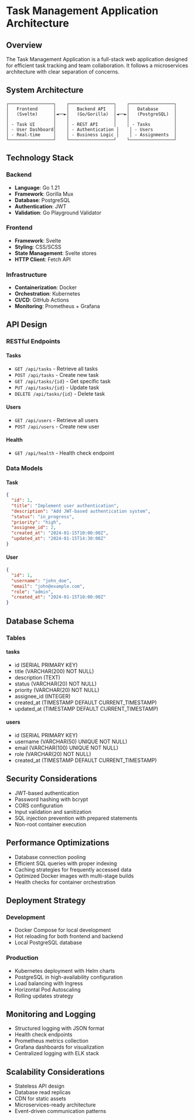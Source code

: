 # Task Management Application Architecture

## Overview

The Task Management Application is a full-stack web application designed for efficient task tracking and team collaboration. It follows a microservices architecture with clear separation of concerns.

## System Architecture

```
┌─────────────────┐    ┌─────────────────┐    ┌─────────────────┐
│   Frontend      │    │   Backend API   │    │   Database      │
│   (Svelte)      │◄──►│   (Go/Gorilla)  │◄──►│   (PostgreSQL)  │
│                 │    │                 │    │                 │
│ - Task UI       │    │ - REST API      │    │ - Tasks         │
│ - User Dashboard│    │ - Authentication │    │ - Users        │
│ - Real-time     │    │ - Business Logic │    │ - Assignments  │
└─────────────────┘    └─────────────────┘    └─────────────────┘
```

## Technology Stack

### Backend
- **Language**: Go 1.21
- **Framework**: Gorilla Mux
- **Database**: PostgreSQL
- **Authentication**: JWT
- **Validation**: Go Playground Validator

### Frontend
- **Framework**: Svelte
- **Styling**: CSS/SCSS
- **State Management**: Svelte stores
- **HTTP Client**: Fetch API

### Infrastructure
- **Containerization**: Docker
- **Orchestration**: Kubernetes
- **CI/CD**: GitHub Actions
- **Monitoring**: Prometheus + Grafana

## API Design

### RESTful Endpoints

#### Tasks
- `GET /api/tasks` - Retrieve all tasks
- `POST /api/tasks` - Create new task
- `GET /api/tasks/{id}` - Get specific task
- `PUT /api/tasks/{id}` - Update task
- `DELETE /api/tasks/{id}` - Delete task

#### Users
- `GET /api/users` - Retrieve all users
- `POST /api/users` - Create new user

#### Health
- `GET /api/health` - Health check endpoint

### Data Models

#### Task
```json
{
  "id": 1,
  "title": "Implement user authentication",
  "description": "Add JWT-based authentication system",
  "status": "in_progress",
  "priority": "high",
  "assignee_id": 2,
  "created_at": "2024-01-15T10:00:00Z",
  "updated_at": "2024-01-15T14:30:00Z"
}
```

#### User
```json
{
  "id": 1,
  "username": "john_doe",
  "email": "john@example.com",
  "role": "admin",
  "created_at": "2024-01-15T10:00:00Z"
}
```

## Database Schema

### Tables

#### tasks
- id (SERIAL PRIMARY KEY)
- title (VARCHAR(200) NOT NULL)
- description (TEXT)
- status (VARCHAR(20) NOT NULL)
- priority (VARCHAR(20) NOT NULL)
- assignee_id (INTEGER)
- created_at (TIMESTAMP DEFAULT CURRENT_TIMESTAMP)
- updated_at (TIMESTAMP DEFAULT CURRENT_TIMESTAMP)

#### users
- id (SERIAL PRIMARY KEY)
- username (VARCHAR(50) UNIQUE NOT NULL)
- email (VARCHAR(100) UNIQUE NOT NULL)
- role (VARCHAR(20) NOT NULL)
- created_at (TIMESTAMP DEFAULT CURRENT_TIMESTAMP)

## Security Considerations

- JWT-based authentication
- Password hashing with bcrypt
- CORS configuration
- Input validation and sanitization
- SQL injection prevention with prepared statements
- Non-root container execution

## Performance Optimizations

- Database connection pooling
- Efficient SQL queries with proper indexing
- Caching strategies for frequently accessed data
- Optimized Docker images with multi-stage builds
- Health checks for container orchestration

## Deployment Strategy

### Development
- Docker Compose for local development
- Hot reloading for both frontend and backend
- Local PostgreSQL database

### Production
- Kubernetes deployment with Helm charts
- PostgreSQL in high-availability configuration
- Load balancing with Ingress
- Horizontal Pod Autoscaling
- Rolling updates strategy

## Monitoring and Logging

- Structured logging with JSON format
- Health check endpoints
- Prometheus metrics collection
- Grafana dashboards for visualization
- Centralized logging with ELK stack

## Scalability Considerations

- Stateless API design
- Database read replicas
- CDN for static assets
- Microservices-ready architecture
- Event-driven communication patterns
